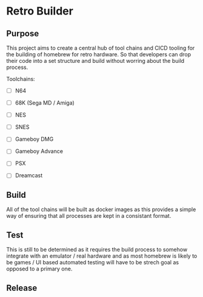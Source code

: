 # Retro Builder

## Purpose

This project aims to create a central hub of tool chains and CICD tooling for the building of homebrew for retro hardware. So that developers can drop their code into a set structure and build without worring about the build process.

Toolchains:

- [ ] N64 
- [ ] 68K (Sega MD / Amiga)
- [ ] NES
- [ ] SNES
- [ ] Gameboy DMG
- [ ] Gameboy Advance
- [ ] PSX
- [ ] Dreamcast


## Build
All of the tool chains will be built as docker images as this provides a simple way of ensuring that all processes are kept in a consistant format. 

## Test
This is still to be determined as it requires the build process to somehow integrate with an emulator / real hardware and as most homebrew is likely to be games / UI based automated testing will have to be strech goal as opposed to a primary one. 

## Release

